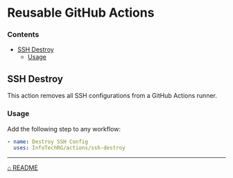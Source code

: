 # Reusable GitHub Actions

### Contents

- [SSH Destroy](#ssh-destroy)
  - [Usage](#usage)

## SSH Destroy

This action removes all SSH configurations from a GitHub Actions runner.

### Usage

Add the following step to any workflow:

```yaml
- name: Destroy SSH Config
  uses: InfoTechRG/actions/ssh-destroy
```

---

[⌂ README](../../README.md)
